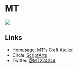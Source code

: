 # MT

![](https://github-readme-stats.vercel.app/api/top-langs/?username=MT224244&layout=compact)

## Links

- Homepage: [MT's Craft Atelier](https://mt224244.com)
- Circle: [ScriptArts](https://www.scriptarts.jp)
- Twitter: [@MT224244](https://twitter.com/MT224244)
